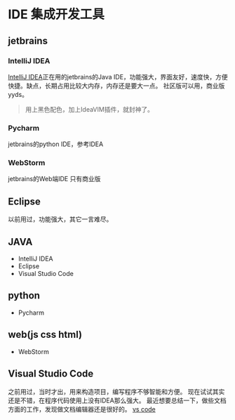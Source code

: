 # IDE 集成开发工具
## jetbrains
### IntelliJ IDEA 
[IntelliJ IDEA](IDEA.md)正在用的jetbrains的Java IDE，功能强大，界面友好，速度快，方便快捷。缺点，长期占用比较大内存，内存还是要大一点。
社区版可以用，商业版yyds。
> 用上黑色配色，加上IdeaVIM插件，就封神了。

### Pycharm
jetbrains的python IDE，参考IDEA

### WebStorm
jetbrains的Web端IDE
只有商业版

## Eclipse
以前用过，功能强大，其它一言难尽。

## JAVA
* IntelliJ IDEA
* Eclipse
* Visual Studio Code

## python
* Pycharm

## web(js css html)
* WebStorm

## Visual Studio Code
之前用过，当时才出，用来构造项目，编写程序不够智能和方便。
现在试试其实还是不错，在程序代码使用上没有IDEA那么强大。
最近想要总结一下，做些文档方面的工作，发现做文档编辑器还是很好的。
[vs code](vsCode.md)

